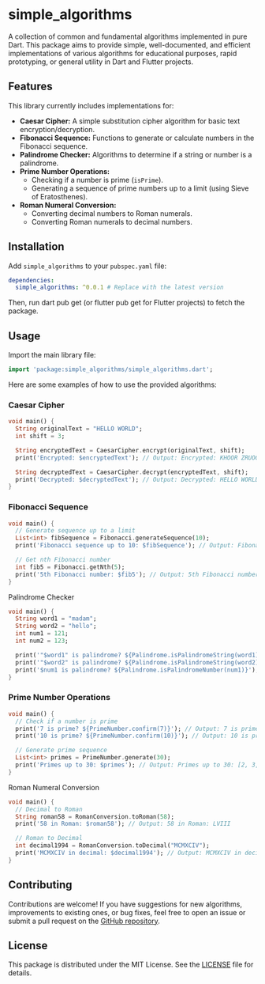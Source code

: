 # simple_algorithms

A collection of common and fundamental algorithms implemented in pure Dart. This package aims to provide simple, well-documented, and efficient implementations of various algorithms for educational purposes, rapid prototyping, or general utility in Dart and Flutter projects.

## Features

This library currently includes implementations for:

* **Caesar Cipher:** A simple substitution cipher algorithm for basic text encryption/decryption.
* **Fibonacci Sequence:** Functions to generate or calculate numbers in the Fibonacci sequence.
* **Palindrome Checker:** Algorithms to determine if a string or number is a palindrome.
* **Prime Number Operations:**
    * Checking if a number is prime (`isPrime`).
    * Generating a sequence of prime numbers up to a limit (using Sieve of Eratosthenes).
* **Roman Numeral Conversion:**
    * Converting decimal numbers to Roman numerals.
    * Converting Roman numerals to decimal numbers.

## Installation

Add `simple_algorithms` to your `pubspec.yaml` file:

```yaml
dependencies:
  simple_algorithms: ^0.0.1 # Replace with the latest version
```

Then, run dart pub get (or flutter pub get for Flutter projects) to fetch the package.

## Usage

Import the main library file:

```dart
import 'package:simple_algorithms/simple_algorithms.dart';
```

Here are some examples of how to use the provided algorithms:

### Caesar Cipher

```dart
void main() {
  String originalText = "HELLO WORLD";
  int shift = 3;

  String encryptedText = CaesarCipher.encrypt(originalText, shift);
  print('Encrypted: $encryptedText'); // Output: Encrypted: KHOOR ZRUOG

  String decryptedText = CaesarCipher.decrypt(encryptedText, shift);
  print('Decrypted: $decryptedText'); // Output: Decrypted: HELLO WORLD
}
```

### Fibonacci Sequence

```dart
void main() {
  // Generate sequence up to a limit
  List<int> fibSequence = Fibonacci.generateSequence(10);
  print('Fibonacci sequence up to 10: $fibSequence'); // Output: Fibonacci sequence up to 10: [0, 1, 1, 2, 3, 5, 8]

  // Get nth Fibonacci number
  int fib5 = Fibonacci.getNth(5);
  print('5th Fibonacci number: $fib5'); // Output: 5th Fibonacci number: 5
}
```

Palindrome Checker

```dart
void main() {
  String word1 = "madam";
  String word2 = "hello";
  int num1 = 121;
  int num2 = 123;

  print('"$word1" is palindrome? ${Palindrome.isPalindromeString(word1)}'); // Output: "madam" is palindrome? true
  print('"$word2" is palindrome? ${Palindrome.isPalindromeString(word2)}'); // Output: "hello" is palindrome? false
  print('$num1 is palindrome? ${Palindrome.isPalindromeNumber(num1)}'); // Output: 121 is palindrome? true
}
```

### Prime Number Operations

```dart
void main() {
  // Check if a number is prime
  print('7 is prime? ${PrimeNumber.confirm(7)}'); // Output: 7 is prime? true
  print('10 is prime? ${PrimeNumber.confirm(10)}'); // Output: 10 is prime? false

  // Generate prime sequence
  List<int> primes = PrimeNumber.generate(30);
  print('Primes up to 30: $primes'); // Output: Primes up to 30: [2, 3, 5, 7, 11, 13, 17, 19, 23, 29]
}
```

Roman Numeral Conversion
```dart
void main() {
  // Decimal to Roman
  String roman58 = RomanConversion.toRoman(58);
  print('58 in Roman: $roman58'); // Output: 58 in Roman: LVIII

  // Roman to Decimal
  int decimal1994 = RomanConversion.toDecimal("MCMXCIV");
  print('MCMXCIV in decimal: $decimal1994'); // Output: MCMXCIV in decimal: 1994
}
```

## Contributing

Contributions are welcome! If you have suggestions for new algorithms, improvements to existing ones, or bug fixes, feel free to open an issue or submit a pull request on the [GitHub repository](https://github.com/da578/simple_algorithms).

## License

This package is distributed under the MIT License. See the [LICENSE](LICENSE) file for details.